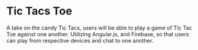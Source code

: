 # Tic Tacs Toe

A take on the candy Tic Tacs, users will be able to play a game of
Tic Tac Toe against one another. Utilizing Angular.js, and Firebase, so that
users can play from respective devices and chat to one another.
